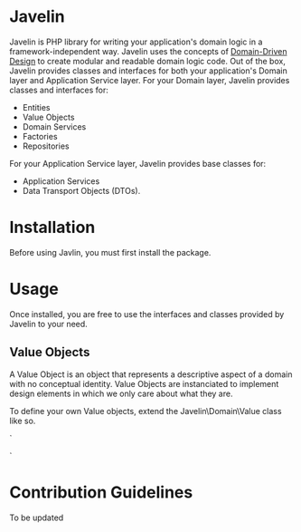 # Javelin
Javelin is PHP library for writing your application's domain logic in a framework-independent way. Javelin uses the concepts of [Domain-Driven Design](https://en.wikipedia.org/wiki/Domain-driven_design) to create modular and readable domain logic code. Out of the box, Javelin provides classes and interfaces for both your application's Domain layer and Application Service layer. For your Domain layer, Javelin provides classes and interfaces for: 
- Entities
- Value Objects
- Domain Services
- Factories
- Repositories

For your Application Service layer, Javelin provides base classes for:
- Application Services
- Data Transport Objects (DTOs). 

# Installation
Before using Javlin, you must first install the package.

# Usage
Once installed, you are free to use the interfaces and classes provided by Javelin to your need. 

## Value Objects
A Value Object is an object that represents a descriptive aspect of a domain with no conceptual identity. Value Objects are instanciated to implement design elements in which we only care about what they are. 

To define your own Value objects, extend the Javelin\Domain\Value class like so.

`
<?php

use Javelin\Domain\Value;

class Name extends Value
{
  //
}

?>
`

# Contribution Guidelines
To be updated
